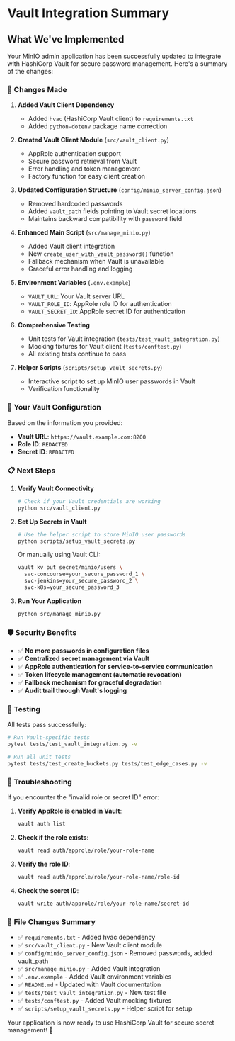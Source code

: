 # Vault Integration Summary

## What We've Implemented

Your MinIO admin application has been successfully updated to integrate with HashiCorp Vault for secure password management. Here's a summary of the changes:

### 🔧 Changes Made

1. **Added Vault Client Dependency**
   - Added `hvac` (HashiCorp Vault client) to `requirements.txt`
   - Added `python-dotenv` package name correction

2. **Created Vault Client Module** (`src/vault_client.py`)
   - AppRole authentication support
   - Secure password retrieval from Vault 
   - Error handling and token management
   - Factory function for easy client creation

3. **Updated Configuration Structure** (`config/minio_server_config.json`)
   - Removed hardcoded passwords
   - Added `vault_path` fields pointing to Vault secret locations
   - Maintains backward compatibility with `password` field

4. **Enhanced Main Script** (`src/manage_minio.py`)
   - Added Vault client integration
   - New `create_user_with_vault_password()` function
   - Fallback mechanism when Vault is unavailable
   - Graceful error handling and logging

5. **Environment Variables** (`.env.example`)
   - `VAULT_URL`: Your Vault server URL
   - `VAULT_ROLE_ID`: AppRole role ID for authentication
   - `VAULT_SECRET_ID`: AppRole secret ID for authentication

6. **Comprehensive Testing**
   - Unit tests for Vault integration (`tests/test_vault_integration.py`)
   - Mocking fixtures for Vault client (`tests/conftest.py`)
   - All existing tests continue to pass

7. **Helper Scripts** (`scripts/setup_vault_secrets.py`)
   - Interactive script to set up MinIO user passwords in Vault
   - Verification functionality

### 🔐 Your Vault Configuration

Based on the information you provided:
- **Vault URL**: `https://vault.example.com:8200`
- **Role ID**: `REDACTED`
- **Secret ID**: `REDACTED`

### 📋 Next Steps

1. **Verify Vault Connectivity**
   ```bash
   # Check if your Vault credentials are working
   python src/vault_client.py
   ```

2. **Set Up Secrets in Vault**
   ```bash
   # Use the helper script to store MinIO user passwords
   python scripts/setup_vault_secrets.py
   ```
   
   Or manually using Vault CLI:
   ```bash
   vault kv put secret/minio/users \
     svc-concourse=your_secure_password_1 \
     svc-jenkins=your_secure_password_2 \
     svc-k8s=your_secure_password_3
   ```

3. **Run Your Application**
   ```bash
   python src/manage_minio.py
   ```

### 🛡️ Security Benefits

- ✅ **No more passwords in configuration files**
- ✅ **Centralized secret management via Vault**
- ✅ **AppRole authentication for service-to-service communication**
- ✅ **Token lifecycle management (automatic revocation)**
- ✅ **Fallback mechanism for graceful degradation**
- ✅ **Audit trail through Vault's logging**

### 🧪 Testing

All tests pass successfully:
```bash
# Run Vault-specific tests
pytest tests/test_vault_integration.py -v

# Run all unit tests
pytest tests/test_create_buckets.py tests/test_edge_cases.py -v
```

### 🚨 Troubleshooting

If you encounter the "invalid role or secret ID" error:

1. **Verify AppRole is enabled in Vault**:
   ```bash
   vault auth list
   ```

2. **Check if the role exists**:
   ```bash
   vault read auth/approle/role/your-role-name
   ```

3. **Verify the role ID**:
   ```bash
   vault read auth/approle/role/your-role-name/role-id
   ```

4. **Check the secret ID**:
   ```bash
   vault write auth/approle/role/your-role-name/secret-id
   ```

### 📁 File Changes Summary

- ✅ `requirements.txt` - Added hvac dependency
- ✅ `src/vault_client.py` - New Vault client module
- ✅ `config/minio_server_config.json` - Removed passwords, added vault_path
- ✅ `src/manage_minio.py` - Added Vault integration
- ✅ `.env.example` - Added Vault environment variables
- ✅ `README.md` - Updated with Vault documentation
- ✅ `tests/test_vault_integration.py` - New test file
- ✅ `tests/conftest.py` - Added Vault mocking fixtures
- ✅ `scripts/setup_vault_secrets.py` - Helper script for setup

Your application is now ready to use HashiCorp Vault for secure secret management! 🎉